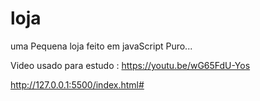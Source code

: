 # loja
 
 uma Pequena loja feito em javaScript Puro...
 
 Video usado para estudo : https://youtu.be/wG65FdU-Yos
 
 http://127.0.0.1:5500/index.html#
